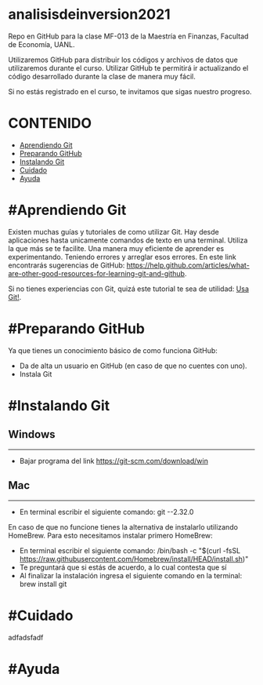 # analisisdeinversion2021
Repo en GitHub para la clase MF-013 de la Maestría en Finanzas, Facultad de Economía, UANL.

Utilizaremos GitHub para distribuir los códigos y archivos de datos que utilizaremos durante el curso.  Utilizar GitHub te permitirá ir actualizando el código desarrollado durante la clase de manera muy fácil.

Si no estás registrado en el curso, te invitamos que sigas nuestro progreso.


CONTENIDO
===


* [Aprendiendo Git](#aprendiendo-git)
* [Preparando GitHub](#preparando-github)
* [Instalando Git](#instalando-git)
* [Cuidado](#cuidado)
* [Ayuda](#ayuda)

#Aprendiendo Git
===
Existen muchas guías y tutoriales de como utilizar Git.  Hay desde aplicaciones hasta unicamente comandos de texto en una terminal.  Utiliza la que más se te facilite. Una manera muy eficiente de aprender es experimentando.  Teniendo errores y arreglar esos errores.  En este link encontrarás sugerencias de GitHub:  https://help.github.com/articles/what-are-other-good-resources-for-learning-git-and-github.

Si no tienes experiencias con Git, quizá este tutorial te sea de utilidad: [Usa Git!](https://docs.github.com/en/get-started/quickstart/set-up-git).

#Preparando GitHub
===
Ya que tienes un conocimiento básico de como funciona GitHub:
* Da de alta un usuario en GitHub (en caso de que no cuentes con uno).
* Instala Git

#Instalando Git
===
## Windows
---
* Bajar programa del link  https://git-scm.com/download/win 

## Mac
---
* En terminal escribir el siguiente comando:  git --2.32.0


En caso de que no funcione tienes la alternativa de instalarlo utilizando HomeBrew.  Para esto necesitamos instalar primero HomeBrew:
* En terminal escribir el siguiente comando: /bin/bash -c "$(curl -fsSL https://raw.githubusercontent.com/Homebrew/install/HEAD/install.sh)"
* Te preguntará que si estás de acuerdo, a lo cual contesta que sí
* Al finalizar la instalación ingresa el siguiente comando en la terminal:  brew install git

#Cuidado
===
adfadsfadf

#Ayuda
===
